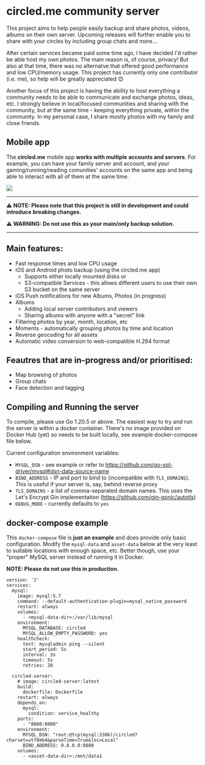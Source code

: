 # circled.me community server
This project aims to help people easily backup and share photos, videos, albums on their own server.
Upcoming releases will further enable you to share with your circles by including group chats and more...  

After certain services became paid some time ago, I have decided I'd rather be able host my own photos.
The main reason is, of course, privacy! But also at that time, there was no alternatve that offered good performance and low CPU/memory usage. 
This project has currently only one contributor (i.e. me), so help will be greatly appreciated 😊

Another focus of this project is having the ability to host everything a community needs to be able to communicate and exchange photos, ideas, etc.
I strongly believe in local/focused communities and sharing with the community, but at the same time - keeping everything private, within the community.
In my personal case, I share mostly photos with my family and close friends.

## Mobile app
The **circled.me** mobile app **works with multiple accounts and servers**. For example, you can have your family server and account, and your gaming/running/reading comunities' accounts on the same app and being able to interact with all of them at the same time.

<img src="https://app.circled.me/screenshots.jpg"/>

___

⚠️ **NOTE: Please note that this project is still in development and could introduce breaking changes.**

⚠️ **WARNING: Do not use this as your main/only backup solution.**

___


## Main features:
- Fast response times and low CPU usage
- iOS and Android photo backup (using the circled.me app)
  - Supports either locally mounted disks or
  - S3-compatible Services - this allows different users to use their own S3 bucket on the same server
- iOS Push notifications for new Albums, Photos (in progress)
- Albums
  - Adding local server contributors and viewers
  - Sharing albums with anyone with a "secret" link
- Filtering photos by year, month, location, etc
- Moments - automatically grouping photos by time and location
- Reverse geocoding for all assets
- Automatic video conversion to web-compatible H.264 format


## Feautres that are in-progress and/or prioritised:
- Map browsing of photos
- Group chats
- Face detection and tagging

## Compiling and Running the server
To compile, please use Go 1.20.5 or above.
The easiest way to try and run the server is within a docker container. There's no image provided on Docker Hub (yet) so needs to be built locally, see example docker-compose file below.

Current configuration environment variables:
- `MYSQL_DSN` - see example or refer to https://github.com/go-sql-driver/mysql#dsn-data-source-name
- `BIND_ADDRESS` - IP and port to bind to (incompatible with `TLS_DOMAINS`). This is useful if your server is, say, behind reverse proxy
- `TLS_DOMAINS` - a list of comma-separated domain names. This uses the Let's Encrypt Gin implementation (https://github.com/gin-gonic/autotls)
- `DEBUG_MODE` - currently defaults to `yes`

## docker-compose example
This `docker-compose` file is **just an example** and does provide only basic configuration. 
Modify the `mysql-data` and `asset-data` below at the very least to suitable locations with enough space, etc.
Better though, use your "proper" MySQL server instead of running it in Docker.

**NOTE: Please do not use this in production.**

```yaml:
version: '2'
services:
  mysql:
    image: mysql:5.7
    command: --default-authentication-plugin=mysql_native_password
    restart: always
    volumes:
      - <mysql-data-dir>:/var/lib/mysql
    environment:
      MYSQL_DATABASE: circled
      MYSQL_ALLOW_EMPTY_PASSWORD: yes
    healthcheck:
      test: mysqladmin ping --silent
      start_period: 5s
      interval: 3s
      timeout: 5s
      retries: 20

  circled-server:
    # image: circled-server:latest
    build:
      dockerfile: Dockerfile
    restart: always
    depends_on:
      mysql:
        condition: service_healthy
    ports:
      - "8080:8080"
    environment:
      MYSQL_DSN: "root:@tcp(mysql:3306)/circled?charset=utf8mb4&parseTime=True&loc=Local"
      BIND_ADDRESS: 0.0.0.0:8080
    volumes:
      - <asset-data-dir>:/mnt/data1
```
